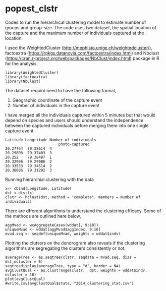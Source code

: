 # popest_clstr

Codes to run the hierarchical clustering model to estimate number of groups and group-size. 
The code uses two dataset, the spatial location of the capture and the maximum number of individuals captured at the location. 

I used the WeightedCluster (http://mephisto.unige.ch/weightedcluster/), factoextra (https://rpkgs.datanovia.com/factoextra/index.html) and Nbclust (https://cran.r-project.org/web/packages/NbClust/index.html) package in R for the analysis.

```{r}
library(WeightedCluster)
library(factoextra)
library(NbClust)
```
The dataset requird need to have the following format,   
1. Geographic coordinate of the capture event
2. Number of individuals in the capture event

I have merged all the individuals captured within 5 minutes but that would depend on species and users should understand the independence between the captured individuals before merging them into one single capture event.
```{r}
Latitude Longtitude Number of indiviudals 
                        photo-captured
20.27764  79.38614  4
20.29808  79.37403  3
20.252    79.38497  1
20.32906  79.29086  2
20.33533  79.34514  2
20.36006  79.31292  3
```
Running hierarchial clustering with the data
```{r}
x<- cbind(Longitude, Latitude)
dst <-dist(x)
clstr <- hclust(dst, method = "complete", members = Number of individuals)
```
There are dfferent algorithms to understand the clustering efficacy. Some of the methods are outlined here below,
```{r}
aggMvad <- wcAggregateCases(wddat[, 9:10])
uniqueMvad <- wddat[aggMvad$aggIndex, 9:10]
mvad.seq <- seqdef(uniqueMvad, weights = wddat$indv)
```
Plotting the clutsers on the dendrogram also reveals if the clustering algorithms are segregating the clusters consistently or not.
```{r}
averageTree <- as.seqtree(clstr, seqdata = mvad.seq, diss = dst,ncluster = 6)
seqtreedisplay(averageTree, type = "d", border = NA)
avgClustQual <- as.clustrange(clstr,  dst, weights = wddat$indv, ncluster = 10)
plot(avgClustQual)
#write.csv(avgClustQual$stats, "2014_clustering_stat.csv")
```

